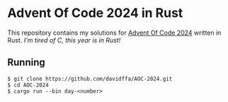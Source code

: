# Advent Of Code 2024 in Rust

This repository contains my solutions for [Advent Of Code 2024](https://adventofcode.com/2024) written in Rust. _I'm tired of C, this year is in Rust!_

## Running

```console
$ git clone https://github.com/davidffa/AOC-2024.git
$ cd AOC-2024
$ cargo run --bin day-<number>
```
